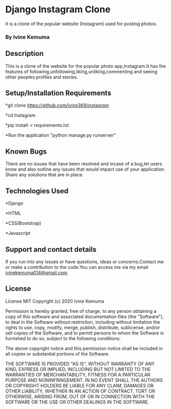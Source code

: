 # Django Instagram Clone

It is a clone of the popular website (Instagram) used for posting photos.

### By Ivine Kemuma

## Description
This is a clone of the website for the popular photo app,Instagram.It has the features of following,unfollowing,liking,unliking,commenting and seeing other peoples profiles and stories.

## Setup/Installation Requirements
*git clone https://github.com/ivine369/instagram

*cd Instagram

*pip install -r requirements.txt

*Run the application "python manage.py runserver"

## Known Bugs
There are no issues that have  been resolved and incase of a bug,let users know and also outline any issues that would impact use of your application. Share any solutions that are in place.

## Technologies Used
*Django

*HTML 

*CSS(Bootstrap)

*Javascript

## Support and contact details
If you run into any issues or have questions, ideas or concerns.Contact me or make a contribution to the code.You can access me via my email ivinekemuma014@gmail.com.

## License
License
MIT Copyright (c) 2020 Ivine Kemuma

Permission is hereby granted, free of charge, to any person obtaining a copy of this software and associated documentation files (the "Software"), to deal in the Software without restriction, including without limitation the rights to use, copy, modify, merge, publish, distribute, sublicense, and/or sell copies of the Software, and to permit persons to whom the Software is furnished to do so, subject to the following conditions:

The above copyright notice and this permission notice shall be included in all copies or substantial portions of the Software.

THE SOFTWARE IS PROVIDED "AS IS", WITHOUT WARRANTY OF ANY KIND, EXPRESS OR IMPLIED, INCLUDING BUT NOT LIMITED TO THE WARRANTIES OF MERCHANTABILITY, FITNESS FOR A PARTICULAR PURPOSE AND NONINFRINGEMENT. IN NO EVENT SHALL THE AUTHORS OR COPYRIGHT HOLDERS BE LIABLE FOR ANY CLAIM, DAMAGES OR OTHER LIABILITY, WHETHER IN AN ACTION OF CONTRACT, TORT OR OTHERWISE, ARISING FROM, OUT OF OR IN CONNECTION WITH THE SOFTWARE OR THE USE OR OTHER DEALINGS IN THE SOFTWARE.